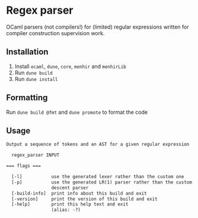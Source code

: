 # Regex parser

OCaml parsers (not compilers!) for (limited) regular expressions written for compiler construction supervision work.

## Installation

1. Install `ocaml`, `dune`, `core`, `menhir` and `menhirLib`
2. Run `dune build`
3. Run `dune install`

## Formatting

Run `dune build @fmt` and `dune promote` to format the code

## Usage

```txt
Output a sequence of tokens and an AST for a given regular expression

  regex_parser INPUT

=== flags ===

  [-l]           use the generated lexer rather than the custom one
  [-p]           use the generated LR(1) parser rather than the custom recursive
                 descent parser
  [-build-info]  print info about this build and exit
  [-version]     print the version of this build and exit
  [-help]        print this help text and exit
                 (alias: -?)
```
